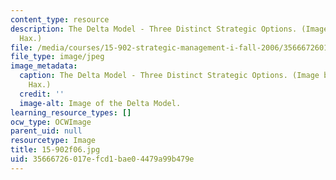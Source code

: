 ```yaml
---
content_type: resource
description: The Delta Model - Three Distinct Strategic Options. (Image by Prof. Arnoldo
  Hax.)
file: /media/courses/15-902-strategic-management-i-fall-2006/35666726017efcd1bae04479a99b479e_15-902f06.jpg
file_type: image/jpeg
image_metadata:
  caption: The Delta Model - Three Distinct Strategic Options. (Image by Prof. Arnoldo
    Hax.)
  credit: ''
  image-alt: Image of the Delta Model.
learning_resource_types: []
ocw_type: OCWImage
parent_uid: null
resourcetype: Image
title: 15-902f06.jpg
uid: 35666726-017e-fcd1-bae0-4479a99b479e
---
```

